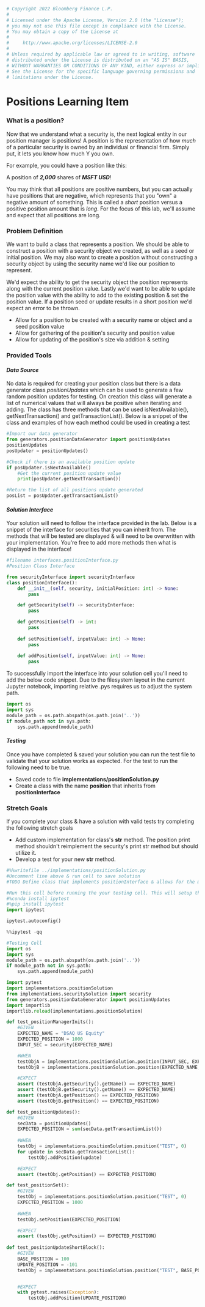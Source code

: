 ```python
# Copyright 2022 Bloomberg Finance L.P.
#
# Licensed under the Apache License, Version 2.0 (the "License");
# you may not use this file except in compliance with the License.
# You may obtain a copy of the License at
#
#     http://www.apache.org/licenses/LICENSE-2.0
#
# Unless required by applicable law or agreed to in writing, software
# distributed under the License is distributed on an "AS IS" BASIS,
# WITHOUT WARRANTIES OR CONDITIONS OF ANY KIND, either express or implied.
# See the License for the specific language governing permissions and
# limitations under the License.
```

# Positions Learning Item

### What is a position?

Now that we understand what a security is, the next logical entity in our position manager is positions! A position is the representation of how *much* of a particular security is owned by an individual or financial firm. Simply put, it lets you know how much Y you own.

For example, you could have a position like this:

A position of ***2,000*** shares of ***MSFT USD***!

You may think that all positions are positive numbers, but you can actually have positions that are negative, which represents that you "own" a negative amount of something. This is called a *short* position versus a positive position amount that is *long*. For the focus of this lab, we'll assume and expect that all positions are long. 

### Problem Definition

We want to build a class that represents a position. We should be able to construct a position with a security object we created, as well as a seed or initial position. We may also want to create a position without constructing a security object by using the security name we'd like our position to represent.

We'd expect the ability to get the security object the position represents along with the current position value. Lastly we'd want to be able to update the position value with the ability to add to the existing position & set the position value. If a position seed or update results in a short position we'd expect an error to be thrown.

- Allow for a position to be created with a security name or object and a seed position value
- Allow for gathering of the position's security and position value
- Allow for updating of the position's size via addition & setting

### Provided Tools

#### *Data Source*

No data is required for creating your position class but there is a data generator class *positionUpdates* which can be used to generate a few random position updates for testing. On creation this class will generate a list of numerical values that will always be positive when iterating and adding. The class has three methods that can be used isNextAvailable(), getNextTransaction() and getTransactionList(). Below is a snippet of the class and examples of how each method could be used in creating a test

```python
#Import our data generator
from generators.positionDataGenerator import positionUpdates
positionUpdates
posUpdater = positionUpdates()

#Check if there is an available position update
if posUpdater.isNextAvailable()
    #Get the current position update value
    print(posUpdater.getNextTransaction())

#Return the list of all positions update generated
posList = posUpdater.getTransactionList()
```

#### *Solution Interface*

Your solution will need to follow the interface provided in the lab. Below is a snippet of the interface for securities that you can inherit from. The methods that will be tested are displayed & will need to be overwritten with your implementation. You're free to add more methods then what is displayed in the interface!

```python
#filename interfaces.positionInterface.py
#Position Class Interface

from securityInterface import securityInterface
class positionInterface():
    def __init__(self, security, initialPosition: int) -> None:
        pass

    def getSecurity(self) -> securityInterface:
        pass

    def getPosition(self) -> int:
        pass
    
    def setPosition(self, inputValue: int) -> None:
        pass
    
    def addPosition(self, inputValue: int) -> None:
        pass
```

To successfully import the interface into your solution cell you'll need to add the below code snippet. Due to the filesystem layout in the current Jupyter notebook, importing relative .pys requires us to adjust the system path.

```python
import os
import sys
module_path = os.path.abspath(os.path.join('..'))
if module_path not in sys.path:
    sys.path.append(module_path)
```

#### *Testing*

Once you have completed & saved your solution you can run the test file to validate that your solution works as expected. For the test to run the following need to be true.
- Saved code to file **implementations/positionSolution.py**
- Create a class with the name **position** that inherits from **positionInterface**

### Stretch Goals

If you complete your class & have a solution with valid tests try completing the following stretch goals 

- Add custom implementation for class's __str__ method. The position print method shouldn't reimplement the security's print str method but should utilize it.
- Develop a test for your new __str__ method.


```python
#%%writefile ../implementations/positionSolution.py 
#Uncomment line above & run cell to save solution
#TODO Define class that implements positionInterface & allows for the management of a position
```


```python
#Run this cell before running the your testing cell. This will setup the ipytest cell magic command. If you're running this notebook locally you may need to install ipytest from pip or conda
#%conda install ipytest
#%pip install ipytest
import ipytest

ipytest.autoconfig()
```


```python
%%ipytest -qq

#Testing Cell
import os
import sys
module_path = os.path.abspath(os.path.join('..'))
if module_path not in sys.path:
    sys.path.append(module_path)

import pytest
import implementations.positionSolution
from implementations.securitySolution import security
from generators.positionDataGenerator import positionUpdates
import importlib
importlib.reload(implementations.positionSolution)

def test_positionManagerInits():
    #GIVEN
    EXPECTED_NAME = "DSAQ US Equity"
    EXPECTED_POSITION = 1000
    INPUT_SEC = security(EXPECTED_NAME)

    #WHEN
    testObjA = implementations.positionSolution.position(INPUT_SEC, EXPECTED_POSITION)
    testObjB = implementations.positionSolution.position(EXPECTED_NAME, EXPECTED_POSITION)

    #EXPECT
    assert (testObjA.getSecurity().getName() == EXPECTED_NAME)
    assert (testObjB.getSecurity().getName() == EXPECTED_NAME)
    assert (testObjA.getPosition() == EXPECTED_POSITION)
    assert (testObjB.getPosition() == EXPECTED_POSITION)

def test_positionUpdates():
    #GIVEN
    secData = positionUpdates()
    EXPECTED_POSITION = sum(secData.getTransactionList())
    
    #WHEN
    testObj = implementations.positionSolution.position("TEST", 0)
    for update in secData.getTransactionList():
        testObj.addPosition(update)

    #EXPECT
    assert (testObj.getPosition() == EXPECTED_POSITION)

def test_positionSet():
    #GIVEN
    testObj = implementations.positionSolution.position("TEST", 0)
    EXPECTED_POSITION = 1000
    
    #WHEN
    testObj.setPosition(EXPECTED_POSITION)

    #EXPECT
    assert (testObj.getPosition() == EXPECTED_POSITION)
    
def test_positionUpdateShortBlock():
    #GIVEN
    BASE_POSITION = 100
    UPDATE_POSITION = -101
    testObj = implementations.positionSolution.position("TEST", BASE_POSITION)


    #EXPECT
    with pytest.raises(Exception):
        testObj.addPosition(UPDATE_POSITION)
```
